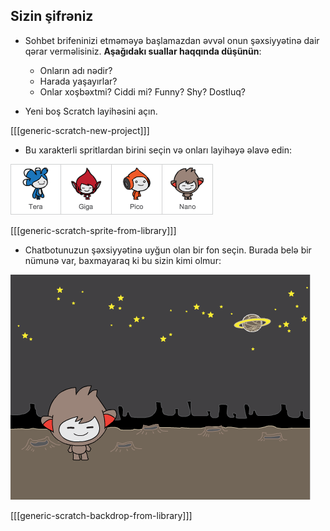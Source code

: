 ## Sizin şifrəniz

+ Sohbet brifeninizi etməməyə başlamazdan əvvəl onun şəxsiyyətinə dair qərar verməlisiniz. **Aşağıdakı suallar haqqında düşünün**:
    
    + Onların adı nədir?
    + Harada yaşayırlar?
    + Onlar xoşbəxtmi? Ciddi mi? Funny? Shy? Dostluq?

+ Yeni boş Scratch layihəsini açın.

[[[generic-scratch-new-project]]]

+ Bu xarakterli spritlardan birini seçin və onları layihəyə əlavə edin:

![Bir xarakter seçin](images/chatbot-characters.png)

[[[generic-scratch-sprite-from-library]]]

+ Chatbotunuzun şəxsiyyətinə uyğun olan bir fon seçin. Burada belə bir nümunə var, baxmayaraq ki bu sizin kimi olmur:

![Bir fon seçin](images/chatbot-backdrop.png)

[[[generic-scratch-backdrop-from-library]]]